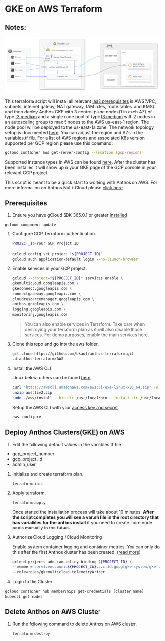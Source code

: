 # GKE on AWS Terraform

## Notes:
![Anthos Multi-Cloud](Anthos-Multi-AWS.png)

This terraform script will install all relevant [IaaS prerequisites](https://cloud.google.com/anthos/clusters/docs/multi-cloud/aws/how-to/prerequisites) in AWS(VPC, , subnets, internet gateay, NAT gateway, IAM roles, route tables, and KMS) and then deploy Anthos GKE with 3 control plane nodes(1 in each AZ) of type [t3.medium](https://aws.amazon.com/ec2/instance-types/t3/) and a single node pool of type [t3.medium](https://aws.amazon.com/ec2/instance-types/t3/)  with 2 nodes in an autoscaling group to max 5 nodes to the AWS us-east-1 region. The node pool will be deployed to the us-east-1a zone. The network topology setup is documented [here](https://cloud.google.com/anthos/clusters/docs/multi-cloud/aws/how-to/create-aws-vpc#create-sample-vpc).  You can adjust the region and AZs in the variables.tf file. For a list of AWS regions and associated K8s version supported per GCP region please use this command:

```bash
gcloud container aws get-server-config --location [gcp-region]
```
 Supported instance types in AWS can be found [here](https://cloud.google.com/anthos/clusters/docs/multi-cloud/aws/reference/supported-instance-types).  After the cluster has been installed it will show up in your GKE page of the GCP console in your relevant GCP project. 

 This script is meant to be a quick start to working with Anthos on AWS. For more information on Anthos Multi-Cloud please [click here](https://cloud.google.com/anthos/clusters/docs/multi-cloud/).

## Prerequisites

1. Ensure you have gCloud SDK 365.0.1 or greater [installed](https://cloud.google.com/sdk/docs/install)
```
gcloud component update
```

1. Configure GCP Terraform authentication.

   ```bash
   PROJECT_ID=Your GCP Project ID

   gcloud config set project "${PROJECT_ID}"
   gcloud auth application-default login --no-launch-browser
   ```

1. Enable services in your GCP project.

   ```bash
   gcloud --project="${PROJECT_ID}" services enable \
   gkemulticloud.googleapis.com \
   gkeconnect.googleapis.com \
   connectgateway.googleapis.com \
   cloudresourcemanager.googleapis.com \
   anthos.googleapis.com \
   logging.googleapis.com \
   monitoring.googleapis.com
   ```

   > You can also enable services in Terraform. Take care when destroying your terraform plan as it will also disable those services. For demo purposes, enable the main services here.

1. Clone this repo and go into the aws folder.

   ```bash
   git clone https://github.com/bkauf/anthos-terraform.git
   cd anthos-terraform/AWS
   ```

1. Install the AWS CLI

   Linux below, others can be found [here](https://docs.aws.amazon.com/cli/latest/userguide/getting-started-install.html)
   ```bash
   curl "https://awscli.amazonaws.com/awscli-exe-linux-x86_64.zip" -o "awscliv2.zip"
   unzip awscliv2.zip
   sudo ./aws/install --bin-dir /usr/local/bin --install-dir /usr/local/aws-cli --update
   ```

   Setup the AWS CLI with your [access key and secret](https://docs.aws.amazon.com/cli/latest/userguide/getting-started-prereqs.html#getting-started-prereqs-keys)
   ```bash
   aws configure
   ```

## Deploy Anthos Clusters(GKE) on AWS

1. Edit the following default values in the variables.tf file

- gcp_project_number
- gcp_project_id
- admin_user

1. Initialize and create terraform plan.

   ```bash
   terraform init

   ```

1. Apply terraform.

   ```bash
   terraform apply 
   ```
    Once started the installation process will take about 10 minutes. **After the script completes you will see a var.sh file in the root directory that has varialbles for the anthos install** if you need to create more node pools manually in the future.

1. Authorize Cloud Logging / Cloud Monitoring

   Enable system container logging and container metrics. You can only do this after the first Anthos cluster has been created. 
   ([read more](https://cloud.google.com/anthos/clusters/docs/multi-cloud/aws/how-to/create-cluster#telemetry-agent-auth))

   ``` bash
   gcloud projects add-iam-policy-binding ${PROJECT_ID} \
   --member="serviceAccount:${PROJECT_ID}.svc.id.goog[gke-system/gke-telemetry-agent]" \
   --role=roles/gkemulticloud.telemetryWriter
   ```


 1. Login to the Cluster

   ``` bash
   gcloud container hub memberships get-credentials [cluster name]
   kubectl get nodes
   ```





## Delete Anthos on AWS Cluster

1. Run the following command to delete Anthos on AWS cluster.

   ```bash
   terraform destroy 
   ```


